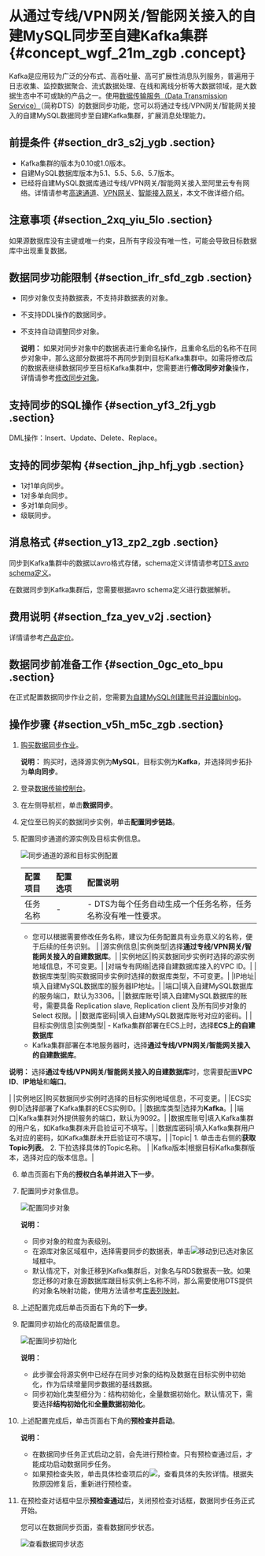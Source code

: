 # 从通过专线/VPN网关/智能网关接入的自建MySQL同步至自建Kafka集群 {#concept_wgf_21m_zgb .concept}

Kafka是应用较为广泛的分布式、高吞吐量、高可扩展性消息队列服务，普遍用于日志收集、监控数据聚合、流式数据处理、在线和离线分析等大数据领域，是大数据生态中不可或缺的产品之一。使用[数据传输服务（Data Transmission Service）](https://dts.console.aliyun.com/)（简称DTS）的数据同步功能，您可以将通过专线/VPN网关/智能网关接入的自建MySQL数据同步至自建Kafka集群，扩展消息处理能力。

## 前提条件 {#section_dr3_s2j_ygb .section}

-   Kafka集群的版本为0.10或1.0版本。
-   自建MySQL数据库版本为5.1、5.5、5.6、5.7版本。
-   已经将自建MySQL数据库通过专线/VPN网关/智能网关接入至阿里云专有网络。详情请参考[高速通道](https://help.aliyun.com/document_detail/44848.html)、[VPN网关](https://help.aliyun.com/document_detail/64960.html)、[智能接入网关](https://help.aliyun.com/document_detail/69227.html)，本文不做详细介绍。

## 注意事项 {#section_2xq_yiu_5lo .section}

如果源数据库没有主键或唯一约束，且所有字段没有唯一性，可能会导致目标数据库中出现重复数据。

## 数据同步功能限制 {#section_ifr_sfd_zgb .section}

-   同步对象仅支持数据表，不支持非数据表的对象。
-   不支持DDL操作的数据同步。
-   不支持自动调整同步对象。

    **说明：** 如果对同步对象中的数据表进行重命名操作，且重命名后的名称不在同步对象中，那么这部分数据将不再同步到到目标Kafka集群中。如需将修改后的数据表继续数据同步至目标Kafka集群中，您需要进行**修改同步对象**操作，详情请参考[修改同步对象](https://help.aliyun.com/document_detail/26634.html)。


## 支持同步的SQL操作 {#section_yf3_2fj_ygb .section}

DML操作：Insert、Update、Delete、Replace。

## 支持的同步架构 {#section_jhp_hfj_ygb .section}

-   1对1单向同步。
-   1对多单向同步。
-   多对1单向同步。
-   级联同步。

## 消息格式 {#section_y13_zp2_zgb .section}

同步到Kafka集群中的数据以avro格式存储，schema定义详情请参考[DTS avro schema定义](https://github.com/LioRoger/subscribe_example/tree/master/avro)。

在数据同步到Kafka集群后，您需要根据avro schema定义进行数据解析。

## 费用说明 {#section_fza_yev_v2j .section}

详情请参考[产品定价](../../../../cn.zh-CN/产品定价/产品定价.md#)。

## 数据同步前准备工作 {#section_0gc_eto_bpu .section}

在正式配置数据同步作业之前，您需要[为自建MySQL创建账号并设置binlog](cn.zh-CN/用户指南/实时同步/为自建MySQL创建账号并设置binlog.md#)。

## 操作步骤 {#section_v5h_m5c_zgb .section}

1.  [购买数据同步作业](../../../../cn.zh-CN/快速入门/购买流程.md#section_39h_fto_gdl)。

    **说明：** 购买时，选择源实例为**MySQL**，目标实例为**Kafka**，并选择同步拓扑为**单向同步**。

2.  登录[数据传输控制台](https://dts.console.aliyun.com/)。
3.  在左侧导航栏，单击**数据同步**。
4.  定位至已购买的数据同步实例，单击**配置同步链路**。
5.  配置同步通道的源实例及目标实例信息。

    ![同步通道的源和目标实例配置](http://static-aliyun-doc.oss-cn-hangzhou.aliyuncs.com/assets/img/135368/156569031440002_zh-CN.png)

    |配置项目|配置选项|配置说明|
    |:---|:---|:---|
    |任务名称|-|     -   DTS为每个任务自动生成一个任务名称，任务名称没有唯一性要求。
    -   您可以根据需要修改任务名称，建议为任务配置具有业务意义的名称，便于后续的任务识别。
 |
    |源实例信息|实例类型|选择**通过专线/VPN网关/智能网关接入的自建数据库**。|
    |实例地区|购买数据同步实例时选择的源实例地域信息，不可变更。|
    |对端专有网络|选择自建数据库接入的VPC ID。|
    |数据库类型|购买数据同步实例时选择的数据库类型，不可变更。|
    |IP地址|填入自建MySQL数据库的服务器IP地址。|
    |端口|填入自建MySQL数据库的服务端口，默认为3306。|
    |数据库账号|填入自建MySQL数据库的账号，需要具备 Replication slave, Replication client 及所有同步对象的 Select 权限。|
    |数据库密码|填入自建MySQL数据库账号对应的密码。|
    |目标实例信息|实例类型|     -   Kafka集群部署在ECS上时，选择**ECS上的自建数据库**
    -   Kafka集群部署在本地服务器时，选择**通过专线/VPN网关/智能网关接入的自建数据库**。

**说明：** 选择**通过专线/VPN网关/智能网关接入的自建数据库**时，您需要配置**VPC ID**、**IP地址**和**端口**。

 |
    |实例地区|购买数据同步实例时选择的目标实例地域信息，不可变更。|
    |ECS实例ID|选择部署了Kafka集群的ECS实例ID。|
    |数据库类型|选择为**Kafka**。|
    |端口|Kafka集群对外提供服务的端口，默认为9092。|
    |数据库账号|填入Kafka集群的用户名，如Kafka集群未开启验证可不填写。|
    |数据库密码|填入Kafka集群用户名对应的密码，如Kafka集群未开启验证可不填写。|
    |Topic|     1.  单击击右侧的**获取Topic列表**。
    2.  下拉选择具体的Topic名称。
 |
    |Kafka版本|根据目标Kafka集群版本，选择对应的版本信息。|

6.  单击页面右下角的**授权白名单并进入下一步**。
7.  配置同步对象信息。

    ![配置同步对象](http://static-aliyun-doc.oss-cn-hangzhou.aliyuncs.com/assets/img/134337/156569031439868_zh-CN.png)

    **说明：** 

    -   同步对象的粒度为表级别。
    -   在源库对象区域框中，选择需要同步的数据表，单击[![](http://static-aliyun-doc.oss-cn-hangzhou.aliyuncs.com/assets/img/75938/154823638433712_zh-CN.png)](http://static-aliyun-doc.oss-cn-hangzhou.aliyuncs.com/assets/img/75938/154823638433712_zh-CN.png)移动到已选对象区域框中。
    -   默认情况下，对象迁移到Kafka集群后，对象名与RDS数据表一致。如果您迁移的对象在源数据库跟目标实例上名称不同，那么需要使用DTS提供的对象名映射功能，使用方法请参考[库表列映射](https://help.aliyun.com/document_detail/26628.html)。
8.  上述配置完成后单击页面右下角的**下一步**。
9.  配置同步初始化的高级配置信息。

    ![配置同步初始化](http://static-aliyun-doc.oss-cn-hangzhou.aliyuncs.com/assets/img/134337/156569031439869_zh-CN.png)

    **说明：** 

    -   此步骤会将源实例中已经存在同步对象的结构及数据在目标实例中初始化，作为后续增量同步数据的基线数据。
    -   同步初始化类型细分为：结构初始化，全量数据初始化。默认情况下，需要选择**结构初始化**和**全量数据初始化**。
10. 上述配置完成后，单击页面右下角的**预检查并启动**。

    **说明：** 

    -   在数据同步任务正式启动之前，会先进行预检查。只有预检查通过后，才能成功启动数据同步任务。
    -   如果预检查失败，单击具体检查项后的![](http://static-aliyun-doc.oss-cn-hangzhou.aliyuncs.com/assets/img/134337/156569031539870_zh-CN.png)，查看具体的失败详情。根据失败原因修复后，重新进行预检查。
11. 在预检查对话框中显示**预检查通过**后，关闭预检查对话框，数据同步任务正式开始。

    您可以在数据同步页面，查看数据同步状态。

    ![查看数据同步状态](http://static-aliyun-doc.oss-cn-hangzhou.aliyuncs.com/assets/img/134337/156569031539871_zh-CN.png)


